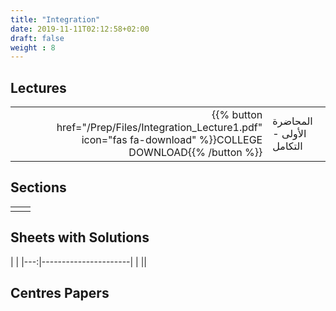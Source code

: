 ```yaml
---
title: "Integration"
date: 2019-11-11T02:12:58+02:00
draft: false
weight : 8
---
```



## Lectures
| ||
|---:|----------------------|
| {{% button href="/Prep/Files/Integration_Lecture1.pdf" icon="fas fa-download" %}}COLLEGE DOWNLOAD{{% /button %}} |المحاضرة الأولى - التكامل|

## Sections

|  | |
|---:|----------------------|
| || 

## Sheets with Solutions

  | |
|---:|----------------------|
| || 

## Centres Papers 

|  | |
|---:|----------------------|


